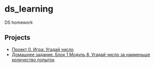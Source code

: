 # ds_learning
DS homework

## Projects
* [Проект 0. Игра: Угадай число](https://github.com/IlyaBer/ds_learning/tree/main/project_0)
* [Домашнее задание. Блок 1 Модуль 8. Угадай число за наименьше количество попыток](https://github.com/IlyaBer/ds_learning/tree/main/homework_block_1_module_8)
